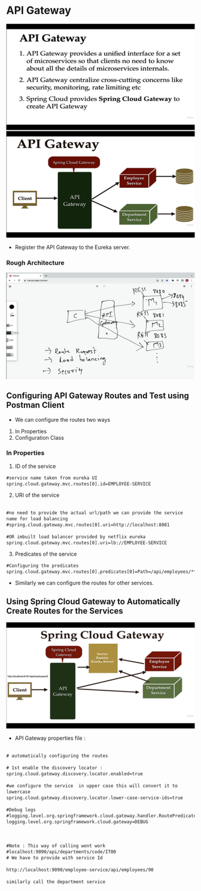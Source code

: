 # API Gateway

![alt text](image-1.png)
![alt text](image-2.png)

* Register the API Gateway to the Eureka server.


### Rough Architecture

![alt text](image.png)


## Configuring API Gateway Routes and Test using Postman Client

* We can configure the routes two ways 
1. In Properties
2. Configuration Class


### In Properties

1. ID of the service 

```
#service name taken from eureka UI 
spring.cloud.gateway.mvc.routes[0].id=EMPLOYEE-SERVICE

```

2. URI of the service 

```

#no need to provide the actual url/path we can provide the service name for load balancing
#spring.cloud.gateway.mvc.routes[0].uri=http://localhost:8081

#OR imbuilt load balancer provided by netflix eureka 
spring.cloud.gateway.mvc.routes[0].uri=lb://EMPLOYEE-SERVICE
```


3. Predicates of the service

```
#Configuring the predicates 
spring.cloud.gateway.mvc.routes[0].predicates[0]=Path=/api/employees/**

```
* Similarly we can configure the routes for other services.



## Using Spring Cloud Gateway to Automatically Create Routes for the Services



![alt text](image-3.png)

- API Gateway properties file : 
```

# automatically configuring the routes

# 1st enable the discovery locator :
spring.cloud.gateway.discovery.locator.enabled=true

#we configure the service  in upper case this will convert it to lowercase
spring.cloud.gateway.discovery.locator.lower-case-service-ids=true

#Debug logs
#logging.level.org.springframework.cloud.gateway.handler.RoutePredicateHandlerMapping=TRACE
logging.level.org.springframework.cloud.gateway=DEBUG



#Note : This way of calling wont work 
#localhost:9090/api/departments/code/IT00 
# We have to provide with service Id 

http://localhost:9090/employee-service/api/employees/90

similarly call the department service

```